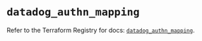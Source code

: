 # `datadog_authn_mapping`

Refer to the Terraform Registry for docs: [`datadog_authn_mapping`](https://registry.terraform.io/providers/datadog/datadog/3.76.0/docs/resources/authn_mapping).
